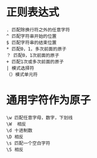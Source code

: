 # 正则表达式
	. 匹配除换行符之外的任意字符
	^ 匹配字符串开始的位置	
	$ 匹配字符串的结束位置
	* 匹配0，1，多次前面的原子
	？ 匹配0，1次前面的原子
	+ 匹配1次或多次前面的原子
	| 模式选择符
	（）模式单元符
# 通用字符作为原子
	\w 匹配任意字母，数字，下划线
	\W	相反
	\d 十进制数
	\D 相反
	\s 匹配一个空白字符
	\S 相反
